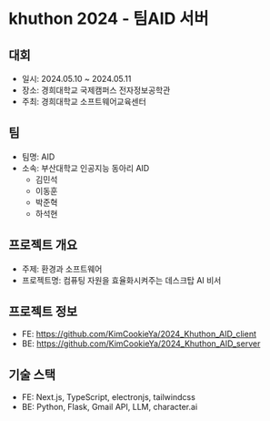 # khuthon 2024 - 팀AID 서버

## 대회
- 일시: 2024.05.10 ~ 2024.05.11
- 장소: 경희대학교 국제캠퍼스 전자정보공학관
- 주최: 경희대학교 소프트웨어교육센터

## 팀
- 팀명: AID
- 소속: 부산대학교 인공지능 동아리 AID
  - 김민석
  - 이동훈
  - 박준혁
  - 하석현

## 프로젝트 개요
- 주제: 환경과 소프트웨어
- 프로젝트명: 컴퓨팅 자원을 효율화시켜주는 데스크탑 AI 비서


## 프로젝트 정보
- FE: https://github.com/KimCookieYa/2024_Khuthon_AID_client
- BE: https://github.com/KimCookieYa/2024_Khuthon_AID_server


## 기술 스택
- FE: Next.js, TypeScript, electronjs, tailwindcss
- BE: Python, Flask, Gmail API, LLM, character.ai
